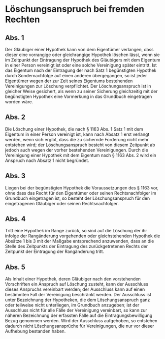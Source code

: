 # Löschungsanspruch bei fremden Rechten



## Abs. 1

 Der Gläubiger einer Hypothek kann von dem Eigentümer verlangen, dass dieser eine vorrangige oder gleichrangige Hypothek löschen lässt, wenn sie im Zeitpunkt der Eintragung der Hypothek des Gläubigers mit dem Eigentum in einer Person vereinigt ist oder eine solche Vereinigung später eintritt. Ist das Eigentum nach der Eintragung der nach Satz 1 begünstigten Hypothek durch Sondernachfolge auf einen anderen übergegangen, so ist jeder Eigentümer wegen der zur Zeit seines Eigentums bestehenden Vereinigungen zur Löschung verpflichtet. Der Löschungsanspruch ist in gleicher Weise gesichert, als wenn zu seiner Sicherung gleichzeitig mit der begünstigten Hypothek eine Vormerkung in das Grundbuch eingetragen worden wäre.

## Abs. 2

 Die Löschung einer Hypothek, die nach § 1163 Abs. 1 Satz 1 mit dem Eigentum in einer Person vereinigt ist, kann nach Absatz 1 erst verlangt werden, wenn sich ergibt, dass die zu sichernde Forderung nicht mehr entstehen wird; der Löschungsanspruch besteht von diesem Zeitpunkt ab jedoch auch wegen der vorher bestehenden Vereinigungen. Durch die Vereinigung einer Hypothek mit dem Eigentum nach § 1163 Abs. 2 wird ein Anspruch nach Absatz 1 nicht begründet.

## Abs. 3

 Liegen bei der begünstigten Hypothek die Voraussetzungen des § 1163 vor, ohne dass das Recht für den Eigentümer oder seinen Rechtsnachfolger im Grundbuch eingetragen ist, so besteht der Löschungsanspruch für den eingetragenen Gläubiger oder seinen Rechtsnachfolger.

## Abs. 4

 Tritt eine Hypothek im Range zurück, so sind auf die Löschung der ihr infolge der Rangänderung vorgehenden oder gleichstehenden Hypothek die Absätze 1 bis 3 mit der Maßgabe entsprechend anzuwenden, dass an die Stelle des Zeitpunkts der Eintragung des zurückgetretenen Rechts der Zeitpunkt der Eintragung der Rangänderung tritt.

## Abs. 5

 Als Inhalt einer Hypothek, deren Gläubiger nach den vorstehenden Vorschriften ein Anspruch auf Löschung zusteht, kann der Ausschluss dieses Anspruchs vereinbart werden; der Ausschluss kann auf einen bestimmten Fall der Vereinigung beschränkt werden. Der Ausschluss ist unter Bezeichnung der Hypotheken, die dem Löschungsanspruch ganz oder teilweise nicht unterliegen, im Grundbuch anzugeben; ist der Ausschluss nicht für alle Fälle der Vereinigung vereinbart, so kann zur näheren Bezeichnung der erfassten Fälle auf die Eintragungsbewilligung Bezug genommen werden. Wird der Ausschluss aufgehoben, so entstehen dadurch nicht Löschungsansprüche für Vereinigungen, die nur vor dieser Aufhebung bestanden haben. 

